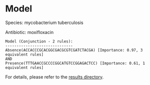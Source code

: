 
# Model

Species: mycobacterium tuberculosis

Antibiotic: moxifloxacin

```
Model (Conjunction - 2 rules):
------------------------------
Absence(ACCACCCGCACGGCGACGCGTCGATCTACGA) [Importance: 0.97, 3 equivalent rules]
AND
Presence(TTTGAACCGCCCCGGCATGTCCGGAGACTCC) [Importance: 0.61, 1 equivalent rules]

```

For details, please refer to the [results directory](../../../../../results/scm_b/mycobacterium+tuberculosis/moxifloxacin/repeat_9/).

